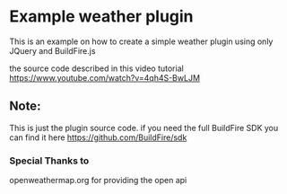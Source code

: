 # Example weather plugin
This is an example on how to create a simple weather plugin using only JQuery and BuildFire.js

the source code described in this video tutorial https://www.youtube.com/watch?v=4qh4S-BwLJM

## Note:
This is just the plugin source code. if you need the full BuildFire SDK you can find it here https://github.com/BuildFire/sdk

### Special Thanks to
openweathermap.org for providing the open api